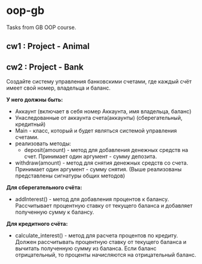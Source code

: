 # oop-gb
Tasks from GB OOP course.

## cw1 : Project - Animal

## cw2 : Project - Bank
Создайте систему управления банковскими счетами, где каждый счёт имеет свой номер, владельца и баланс. 

**У него должны быть:**
- Аккаунт (включает в себя номер Аккаунта, имя владельца, баланс)
- Унаследованные от аккаунта счета(аккаунты) (сберегательный, кредитный)
- Main - класс, который и будет являться системой управления счетами.
- реализовать методы:
	- deposit(amount) - метод для добавления денежных средств на счет. Принимает один аргумент - сумму депозита.
- withdraw(amount) - метод для снятия денежных средств со счета. Принимает один аргумент - сумму снятия.
(Выше реализованы представлены сигнатуры общих методов)

**Для сберегательного счёта:**
- addInterest() - метод для добавления процентов к балансу. Рассчитывает процентную ставку от текущего баланса и добавляет полученную сумму к балансу.

**Для кредитного счёта:**
- calculate_interest() - метод для расчета процентов по кредиту. Должен рассчитывать процентную ставку от текущего баланса и вычитать полученную сумму из баланса. Если баланс отрицательный, то проценты начисляются на отрицательный баланс.
